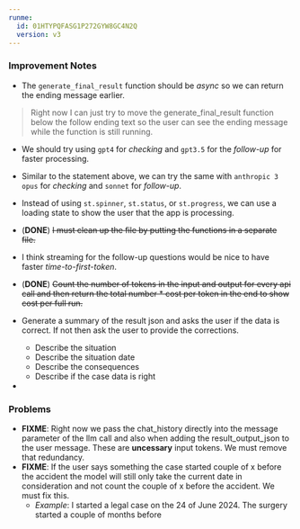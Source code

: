 ```yaml
---
runme:
  id: 01HTYPQFASG1P272GYW8GC4N2Q
  version: v3
---
```


### Improvement Notes

- The `generate_final_result` function should be _async_ so we can return the ending message earlier.

> Right now I can just try to move the generate_final_result function below the follow ending text so the user can see the ending message while the function is still running.

- We should try using `gpt4` for *checking* and `gpt3.5` for the *follow-up* for faster processing.
- Similar to the statement above, we can try the same with `anthropic 3 opus` for *checking* and `sonnet` for *follow-up*.
- Instead of using `st.spinner`, `st.status`, or `st.progress`, we can use a loading state to show the user that the app is processing.
- (__DONE__) ~~I must clean up the file by putting the functions in a separate file.~~
- I think streaming for the follow-up questions would be nice to have faster *time-to-first-token*.
- (__DONE__) ~~Count the number of tokens in the input and output for every api call and then return the total number * cost per token in the end to show cost per full run.~~
- Generate a summary of the result json and asks the user if the data is correct. If not then ask the user to provide the corrections.
   - Describe the situation
   - Describe the situation date
   - Describe the consequences
   - Describe if the case data is right

- 

### Problems

- __FIXME__: Right now we pass the chat_history directly into the message parameter of the llm call and also when adding the result_output_json to the user message. These are __uncessary__ input tokens. We must remove that redundancy.
- __FIXME__: If the user says something the case started couple of x before the accident the model will still only take the current date in consideration and not count the couple of x before the accident. We must fix this.
  - _Example_: I started a legal case on the 24 of June 2024. The surgery started a couple of months before